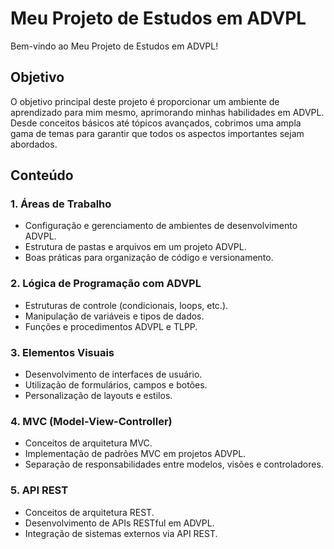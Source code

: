 # Meu Projeto de Estudos em ADVPL

Bem-vindo ao Meu Projeto de Estudos em ADVPL! 

## Objetivo

O objetivo principal deste projeto é proporcionar um ambiente de aprendizado para mim mesmo, aprimorando minhas habilidades em ADVPL. Desde conceitos básicos até tópicos avançados, cobrimos uma ampla gama de temas para garantir que todos os aspectos importantes sejam abordados.

## Conteúdo

### 1. Áreas de Trabalho
- Configuração e gerenciamento de ambientes de desenvolvimento ADVPL.
- Estrutura de pastas e arquivos em um projeto ADVPL.
- Boas práticas para organização de código e versionamento.

### 2. Lógica de Programação com ADVPL
- Estruturas de controle (condicionais, loops, etc.).
- Manipulação de variáveis e tipos de dados.
- Funções e procedimentos ADVPL e TLPP.

### 3. Elementos Visuais
- Desenvolvimento de interfaces de usuário.
- Utilização de formulários, campos e botões.
- Personalização de layouts e estilos.

### 4. MVC (Model-View-Controller)
- Conceitos de arquitetura MVC.
- Implementação de padrões MVC em projetos ADVPL.
- Separação de responsabilidades entre modelos, visões e controladores.

### 5. API REST
- Conceitos de arquitetura REST.
- Desenvolvimento de APIs RESTful em ADVPL.
- Integração de sistemas externos via API REST.


